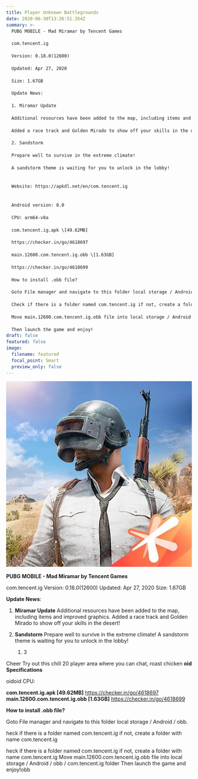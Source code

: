 ```yaml
---
title: Player Unknown Battlegrounds
date: 2020-06-30T13:26:51.354Z
summary: >-
  PUBG MOBILE - Mad Miramar by Tencent Games

  com.tencent.ig

  Version: 0.18.0(12600)

  Updated: Apr 27, 2020

  Size: 1.67GB

  Update News:

  1. Miramar Update

  Additional resources have been added to the map, including items and improved graphics. 

  Added a race track and Golden Mirado to show off your skills in the desert!

  2. Sandstorm

  Prepare well to survive in the extreme climate!

  A sandstorm theme is waiting for you to unlock in the lobby!


  Website: https://apkdl.net/en/com.tencent.ig


  Android version: 8.0

  CPU: arm64-v8a

  com.tencent.ig.apk \[49.62MB]

  https://checker.in/go/4618697

  main.12600.com.tencent.ig.obb \[1.63GB]

  https://checker.in/go/4618699

  How to install .obb file?

  Goto File manager and navigate to this folder local storage / Android / obb

  Check if there is a folder named com.tencent.ig if not, create a folder with name com.tencent.ig

  Move main.12600.com.tencent.ig.obb file into local storage / Android / obb / com.tencent.ig folder

  Then launch the game and enjoy!
draft: false
featured: false
image:
  filename: featured
  focal_point: Smart
  preview_only: false
---
```

![](img_20200618_003711_775.jpg)

**PUBG MOBILE - Mad Miramar by Tencent Games**

com.tencent.ig
Version: 0.18.0(12600)
Updated: Apr 27, 2020
Size: 1.67GB

**Update News**:

1. **Miramar Update**
   Additional resources have been added to the map, including items and improved graphics. 
   Added a race track and Golden Mirado to show off your skills in the desert!
2. **Sandstorm**
      Prepare well to survive in the extreme climate!
      A sandstorm theme is waiting for you to unlock in the lobby!

   1. 3

Cheer
Try out this chill 20 player area where you can chat, roast chicken 
**oid
S﻿pecifications**

oidoid
CPU: 

**com.tencent.ig.apk \[49.62MB]**
https://checker.in/go/4618697
**main.12600.com.tencent.ig.obb \[1.63GB]**
https://checker.in/go/4618699

**How to install .obb file?**

Goto File manager and navigate to this folder local storage / Android / obb.﻿

heck if there is a folder named com.tencent.ig if not, create a folder with name com.tencent.ig

heck if there is a folder named com.tencent.ig if not, create a folder with name com.tencent.ig
Move main.12600.com.tencent.ig.obb file into local storage / Android / obb / com.tencent.ig folder
Then launch the game and enjoy!obb